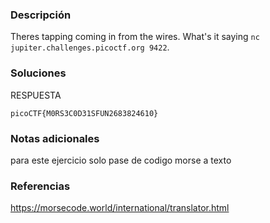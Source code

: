 ### Descripción 
Theres tapping coming in from the wires. What's it saying `nc jupiter.challenges.picoctf.org 9422`.

### Soluciones
RESPUESTA

```
picoCTF{M0RS3C0D31SFUN2683824610}
```
### Notas adicionales 

para este ejercicio solo pase de codigo morse a texto

### Referencias 
https://morsecode.world/international/translator.html